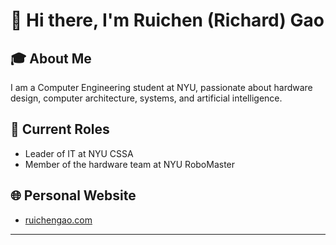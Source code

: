 # 👋 Hi there, I'm Ruichen (Richard) Gao

## 🎓 About Me
I am a Computer Engineering student at NYU, passionate about hardware design, computer architecture, systems, and artificial intelligence.

## 🔭 Current Roles
- Leader of IT at NYU CSSA
- Member of the hardware team at NYU RoboMaster

## 🌐 Personal Website
- [ruichengao.com](https://ruichengao.com)

<!-- ## 📊 GitHub Stats
![GitHub Stats](https://github-readme-stats.vercel.app/api?username=YOUR_USERNAME&show_icons=true&theme=radical)
![Top Languages](https://github-readme-stats.vercel.app/api/top-langs/?username=YOUR_USERNAME&layout=compact&theme=radical) -->

---
